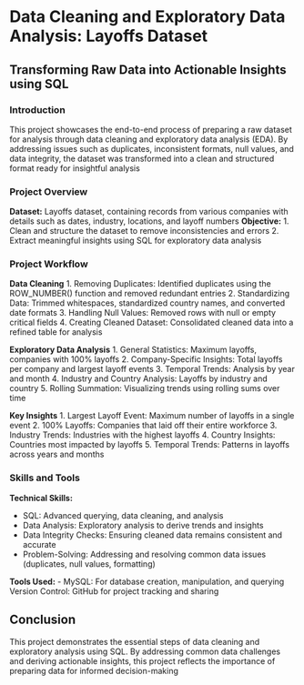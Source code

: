 # Data Cleaning and Exploratory Data Analysis: Layoffs Dataset

## Transforming Raw Data into Actionable Insights using SQL

### Introduction

This project showcases the end-to-end process of preparing a raw dataset for analysis through data cleaning and exploratory data analysis (EDA). By addressing issues such as duplicates, inconsistent formats, null values, and data integrity, the dataset was transformed into a clean and structured format ready for insightful analysis

### Project Overview

**Dataset:** Layoffs dataset, containing records from various companies with details such as dates, industry, locations, and layoff numbers
**Objective:**
	1.	Clean and structure the dataset to remove inconsistencies and errors
	2.	Extract meaningful insights using SQL for exploratory data analysis

### Project Workflow

**Data Cleaning**
	1.	Removing Duplicates: Identified duplicates using the ROW_NUMBER() function and removed redundant entries
	2.	Standardizing Data: Trimmed whitespaces, standardized country names, and converted date formats
	3.	Handling Null Values: Removed rows with null or empty critical fields
	4.	Creating Cleaned Dataset: Consolidated cleaned data into a refined table for analysis

**Exploratory Data Analysis**
	1.	General Statistics: Maximum layoffs, companies with 100% layoffs
	2.	Company-Specific Insights: Total layoffs per company and largest layoff events
	3.	Temporal Trends: Analysis by year and month
	4.	Industry and Country Analysis: Layoffs by industry and country
	5.	Rolling Summation: Visualizing trends using rolling sums over time

 **Key Insights**
	1.	Largest Layoff Event: Maximum number of layoffs in a single event
	2.	100% Layoffs: Companies that laid off their entire workforce
	3.	Industry Trends: Industries with the highest layoffs
	4.	Country Insights: Countries most impacted by layoffs
	5.	Temporal Trends: Patterns in layoffs across years and months

### Skills and Tools

**Technical Skills:**
  - SQL: Advanced querying, data cleaning, and analysis
  - Data Analysis: Exploratory analysis to derive trends and insights
  - Data Integrity Checks: Ensuring cleaned data remains consistent and accurate
  - Problem-Solving: Addressing and resolving common data issues (duplicates, null values, formatting)

**Tools Used:**
	- MySQL: For database creation, manipulation, and querying
 Version Control: GitHub for project tracking and sharing

## Conclusion

This project demonstrates the essential steps of data cleaning and exploratory analysis using SQL. By addressing common data challenges and deriving actionable insights, this project reflects the importance of preparing data for informed decision-making
